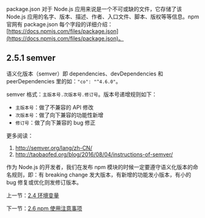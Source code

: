package.json 对于 Node.js 应用来说是一个不可或缺的文件，它存储了该 Node.js 应用的名字、版本、描述、作者、入口文件、脚本、版权等等信息。npm 官网有 package.json 每个字段的详细介绍：[https://docs.npmjs.com/files/package.json](https://docs.npmjs.com/files/package.json)。

## 2.5.1 semver

语义化版本（semver）即 dependencies、devDependencies 和 peerDependencies 里的如：`"co": "^4.6.0"`。

semver 格式：`主版本号.次版本号.修订号`。版本号递增规则如下：

- `主版本号`：做了不兼容的 API 修改
- `次版本号`：做了向下兼容的功能性新增
- `修订号`：做了向下兼容的 bug 修正

更多阅读：

1. http://semver.org/lang/zh-CN/
2. http://taobaofed.org/blog/2016/08/04/instructions-of-semver/

作为 Node.js 的开发者，我们在发布 npm 模块的时候一定要遵守语义化版本的命名规则，即：有 breaking change 发大版本，有新增的功能发小版本，有小的 bug 修复或优化则发修订版本。

上一节：[2.4 环境变量](https://github.com/hedahang/myblog/blob/master/book/2.4%20%E7%8E%AF%E5%A2%83%E5%8F%98%E9%87%8F.md)

下一节：[2.6 npm 使用注意事项](https://github.com/hedahang/myblog/blob/master/book/2.6%20npm%20%E4%BD%BF%E7%94%A8%E6%B3%A8%E6%84%8F%E4%BA%8B%E9%A1%B9.md)